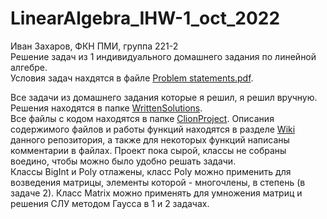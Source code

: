# LinearAlgebra_IHW-1_oct_2022

Иван Захаров, ФКН ПМИ, группа 221-2                                                                                                                         
Решение задач из 1 индивидуального домашнего задания по линейной алгебре.                                                               
Условия задач нахдятся в файле [Problem statements.pdf](https://github.com/ivanz851/LinearAlgebra_IHW-1_oct_2022/blob/master/Problems%20statements.pdf).

Все задачи из домашнего задания которые я решил, я решил вручную. Решения находятся в папке [WrittenSolutions](https://github.com/ivanz851/LinearAlgebra_IHW-1_oct_2022/tree/master/WrittenSolutions).                                                                                                                                 
Все файлы с кодом находятся в папке [ClionProject](https://github.com/ivanz851/LinearAlgebra_IHW-1_oct_2022/tree/master/ClionProject). Описания содержимого файлов и работы функций находятся в разделе [Wiki](https://github.com/ivanz851/LinearAlgebra_IHW-1_oct_2022/wiki) данного репозитория, а также для некоторых функций написаны комментарии в файлах.
Проект пока сырой, классы не собраны воедино, чтобы можно было удобно решать задачи.                                                                                    
Классы BigInt и Poly отлажены, класс Poly можно применить для возведения матрицы, элементы которой - многочлены, в степень (в задаче 2).
Класс Matrix можно применять для умножения матриц и решения СЛУ методом Гаусса в 1 и 2 задачах.
